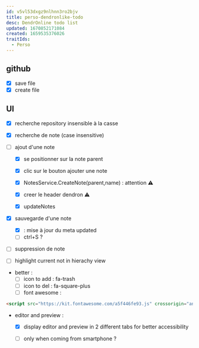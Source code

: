 ```yaml
---
id: v5vl53dxgz9nlhnn3ro2bjv
title: perso-dendronlike-todo
desc: DendrOnline todo list
updated: 1670852171084
created: 1659535376026
traitIds:
  - Perso
---
```


## github

- [X] save file
- [X] create file

## UI
- [X] recherche repository insensible à la casse 

- [X] recherche de note (case insensitive)

- [ ] ajout d'une note 

  - [X] se positionner sur la note parent
  - [X] clic sur le bouton ajouter une note  
  - [X] NotesService.CreateNote(parent,name) : attention ⚠️
  - [X] creer le header dendron ⚠️
  - [X] updateNotes 


- [X] sauvegarde d'une note
   - [X] : mise à jour du meta updated
   - [ ] ctrl+S ?

- [ ] suppression de note
- [ ] highlight current not in hierachy view

- better :
   - [ ] icon to add : fa-trash
   - [ ] icon to del : fa-square-plus
   - [ ] font awesome : 

```html 
<script src="https://kit.fontawesome.com/a5f446fe93.js" crossorigin="anonymous"></script>
```



- editor and preview :
   - [X] display editor and preview in 2 different tabs for better accessibility
   - [ ] only when coming from smartphone ?




